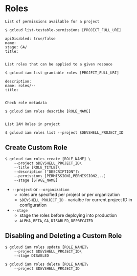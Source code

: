 # Roles

``` cli
List of permissions available for a project

$ gcloud list-testable-permissions [PROJECT_FULL_URI]

apiDisabled: true/false
name:
stage: GA/
title:


List roles that can be applied to a given resouce

$ gcloud iam list-grantable-roles [PROJECT_FULL_URI]

description:
name: roles/--
title:


Check role metadata

$ gcloud iam roles describe [ROLE_NAME]


List IAM Roles in project

$ gcloud iam roles list --project $DEVSHELL_PROJECT_ID
```

## Create Custom Role

``` cli
$ gcloud iam roles create [ROLE_NAME] \
    --project $DEVSHELL_PROJECT_ID\ 
    --title [ROLE_TITLE]\
    --description ["DESCRIPTION"]\
    --permissions [PERMISSION1,PERMISSION2,..]
    --stage [STAGE_NAME]
```

- `--project` or `--organization`
  - roles are specified per project or per organization
  - `$DEVSHELL_PROJECT_ID` - varialbe for current project ID in configuration
- `--stage`
  - stage the roles before deploying into production
  - `ALPHA`, `BETA`, `GA`, `DISABLED`, `DEPRECATED`

## Disabling and Deleting a Custom Role

```cli
$ gcloud iam roles update [ROLE_NAME]\
    --project $DEVSHELL_PROJECT_ID\
    --stage DISABLED
```

```cli
$ gcloud iam roles delete [ROLE_NAME]\
    --project $DEVSHELL_PROJECT_ID